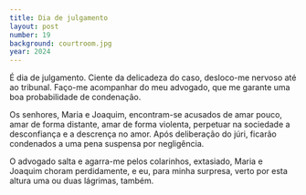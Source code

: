 ```yaml
---
title: Dia de julgamento
layout: post
number: 19
background: courtroom.jpg
year: 2024
---
```


É dia de julgamento. Ciente da delicadeza do caso, desloco-me nervoso até ao tribunal. Faço-me acompanhar do meu advogado, que me garante uma boa probabilidade de condenação.

Os senhores, Maria e Joaquim, encontram-se acusados de amar pouco, amar de forma distante, amar de forma violenta, perpetuar na sociedade a desconfiança e a descrença no amor. Após deliberação do júri, ficarão condenados a uma pena suspensa por negligência.

O advogado salta e agarra-me pelos colarinhos, extasiado, Maria e Joaquim choram perdidamente, e eu, para minha surpresa, verto por esta altura uma ou duas lágrimas, também.